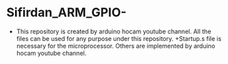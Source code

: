 # Sifirdan_ARM_GPIO-
+ This repository is created by arduino hocam youtube channel. All the files can be used for any purpose  under this repository. 
+Startup.s file is necessary for the microprocessor. Others are implemented by arduino hocam youtube channel.
